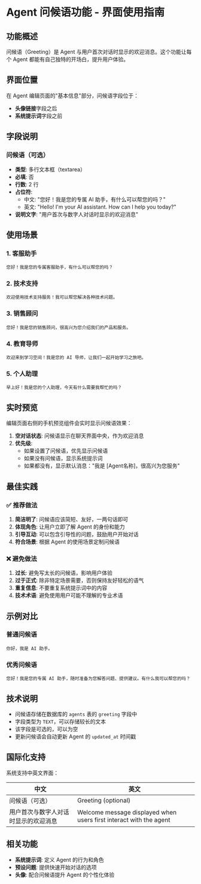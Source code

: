 # Agent 问候语功能 - 界面使用指南

## 功能概述

问候语（Greeting）是 Agent 与用户首次对话时显示的欢迎消息。这个功能让每个 Agent 都能有自己独特的开场白，提升用户体验。

## 界面位置

在 Agent 编辑页面的"基本信息"部分，问候语字段位于：
- **头像链接**字段之后
- **系统提示词**字段之前

## 字段说明

### 问候语（可选）
- **类型**: 多行文本框（textarea）
- **必填**: 否
- **行数**: 2 行
- **占位符**: 
  - 中文: "您好！我是您的专属 AI 助手，有什么可以帮您的吗？"
  - 英文: "Hello! I'm your AI assistant. How can I help you today?"
- **说明文字**: "用户首次与数字人对话时显示的欢迎消息"

## 使用场景

### 1. 客服助手
```
您好！我是您的专属客服助手，有什么可以帮您的吗？
```

### 2. 技术支持
```
欢迎使用技术支持服务！我可以帮您解决各种技术问题。
```

### 3. 销售顾问
```
您好！我是您的销售顾问，很高兴为您介绍我们的产品和服务。
```

### 4. 教育导师
```
欢迎来到学习空间！我是您的 AI 导师，让我们一起开始学习之旅吧。
```

### 5. 个人助理
```
早上好！我是您的个人助理，今天有什么需要我帮忙的吗？
```

## 实时预览

编辑页面右侧的手机预览组件会实时显示问候语效果：

1. **空对话状态**: 问候语显示在聊天界面中央，作为欢迎消息
2. **优先级**: 
   - 如果设置了问候语，优先显示问候语
   - 如果没有问候语，显示系统提示词
   - 如果都没有，显示默认消息："我是 [Agent名称]，很高兴为您服务"

## 最佳实践

### ✅ 推荐做法

1. **简洁明了**: 问候语应该简短、友好，一两句话即可
2. **体现角色**: 让用户立即了解 Agent 的身份和能力
3. **引导互动**: 可以包含引导性的问题，鼓励用户开始对话
4. **符合场景**: 根据 Agent 的使用场景定制问候语

### ❌ 避免做法

1. **过长**: 避免写太长的问候语，影响用户体验
2. **过于正式**: 除非特定场景需要，否则保持友好轻松的语气
3. **重复信息**: 不要重复系统提示词中的内容
4. **技术术语**: 避免使用用户可能不理解的专业术语

## 示例对比

### 普通问候语
```
你好，我是 AI 助手。
```

### 优秀问候语
```
您好！我是您的专属 AI 助手，随时准备为您解答问题、提供建议。有什么我可以帮您的吗？
```

## 技术说明

- 问候语存储在数据库的 `agents` 表的 `greeting` 字段中
- 字段类型为 `TEXT`，可以存储较长的文本
- 该字段是可选的，可以为空
- 更新问候语会自动更新 Agent 的 `updated_at` 时间戳

## 国际化支持

系统支持中英文界面：

| 中文 | 英文 |
|------|------|
| 问候语（可选） | Greeting (optional) |
| 用户首次与数字人对话时显示的欢迎消息 | Welcome message displayed when users first interact with the agent |

## 相关功能

- **系统提示词**: 定义 Agent 的行为和角色
- **预设问题**: 提供快速开始对话的选项
- **头像**: 配合问候语提升 Agent 的个性化体验

